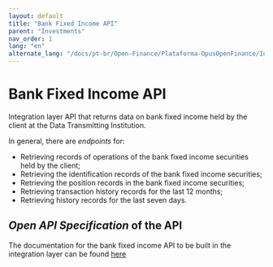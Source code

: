 ```yaml
---
layout: default
title: "Bank Fixed Income API"
parent: "Investments"
nav_order: 1
lang: "en"
alternate_lang: "/docs/pt-br/Open-Finance/Plataforma-OpusOpenFinance/Integração/dados-investimentos/dados-renda-fixa-bancaria/"
---
```


# Bank Fixed Income API

Integration layer API that returns data on bank fixed income held by the client at the Data Transmitting Institution.

In general, there are *endpoints* for:

- Retrieving records of operations of the bank fixed income securities held by the client;
- Retrieving the identification records of the bank fixed income securities;
- Retrieving the position records in the bank fixed income securities;
- Retrieving transaction history records for the last 12 months;
- Retrieving history records for the last seven days.

## *Open API Specification* of the API

The documentation for the bank fixed income API to be built in the integration layer can be found [here][API-Bank-Fixed-Income]

[API-Bank-Fixed-Income]: ../../../../../swagger-ui/index.html?api=data-bank-fixed-incomes
